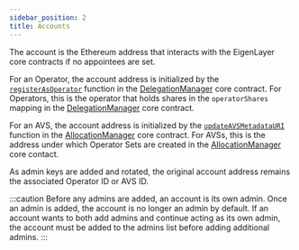 ```yaml
---
sidebar_position: 2
title: Accounts
---
```


The account is the Ethereum address that interacts with the EigenLayer core contracts if no appointees are set.

For an Operator, the account address is initialized by the [`registerAsOperator`](https://github.com/Layr-Labs/eigenlayer-contracts/blob/main/docs/core/DelegationManager.md#registerasoperator)
function in the [DelegationManager](https://github.com/Layr-Labs/eigenlayer-contracts/blob/main/docs/core/DelegationManager.md) core contract. For Operators, this is the operator that holds shares in the `operatorShares` mapping in the [DelegationManager](https://github.com/Layr-Labs/eigenlayer-contracts/blob/main/docs/core/DelegationManager.md) core contract.

For an AVS, the account address is initialized by the [`updateAVSMetadataURI`](https://github.com/Layr-Labs/eigenlayer-contracts/blob/main/docs/core/AllocationManager.md#updateavsmetadatauri) function in the [AllocationManager](https://github.com/Layr-Labs/eigenlayer-contracts/blob/main/docs/core/AllocationManager.md) core contract. For AVSs, this 
is the address under which Operator Sets are created in the [AllocationManager](https://github.com/Layr-Labs/eigenlayer-contracts/blob/main/docs/core/AllocationManager.md) core contact.

As admin keys are added and rotated, the original account address remains the associated Operator ID or AVS ID.

:::caution
Before any admins are added, an account is its own admin. Once an admin is added, the account is no longer an admin by default. 
If an account wants to both add admins and continue acting as its own admin, the account must be added to the admins list before
adding additional admins.
:::

